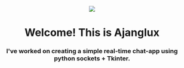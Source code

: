<p align="center">
  <img src="https://www.becauselearning.com/wp-content/uploads/2017/11/hello-world.gif">
</p>


<h1 align="center">Welcome! This is Ajanglux</h1>
<h3 align="center"> I've worked on creating a simple real-time chat-app using python sockets + Tkinter.</h3> <br>

